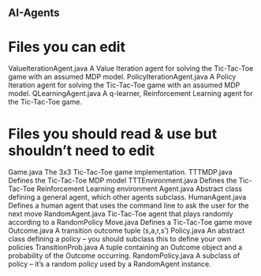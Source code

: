 ## AI-Agents

# Files you can edit

ValueIterationAgent.java	A Value Iteration agent for solving the Tic-Tac-Toe game with an assumed MDP model.
PolicyIterationAgent.java	A Policy Iteration agent for solving the Tic-Tac-Toe game with an assumed MDP model.
QLearningAgent.java	A q-learner, Reinforcement Learning agent for the Tic-Tac-Toe game.

# Files you should read & use but shouldn’t need to edit

Game.java	The 3x3 Tic-Tac-Toe game implementation.
TTTMDP.java	Defines the Tic-Tac-Toe MDP model
TTTEnvironment.java	Defines the Tic-Tac-Toe Reinforcement Learning environment
Agent.java	Abstract class defining a general agent, which other agents subclass.
HumanAgent.java	Defines a human agent that uses the command line to ask the user for the next move
RandomAgent.java	Tic-Tac-Toe agent that plays randomly according to a RandomPolicy
Move.java	Defines a Tic-Tac-Toe game move
Outcome.java	A transition outcome tuple (s,a,r,s’)
Policy.java	An abstract class defining a policy – you should subclass this to define your own policies
TransitionProb.java	A tuple containing an Outcome object and a probability of the Outcome occurring.
RandomPolicy.java	A subclass of policy – it’s a random policy used by a RandomAgent instance.
